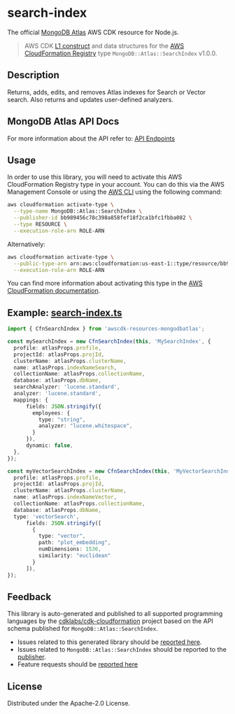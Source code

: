# search-index

The official [MongoDB Atlas](https://www.mongodb.com/) AWS CDK resource for Node.js.

> AWS CDK [L1 construct] and data structures for the [AWS CloudFormation Registry] type `MongoDB::Atlas::SearchIndex` v1.0.0.

[L1 construct]: https://docs.aws.amazon.com/cdk/latest/guide/constructs.html
[AWS CloudFormation Registry]: https://docs.aws.amazon.com/AWSCloudFormation/latest/UserGuide/registry.html

## Description

Returns, adds, edits, and removes Atlas indexes for Search or Vector search. Also returns and updates user-defined analyzers.

## MongoDB Atlas API Docs

For more information about the API refer to: [API Endpoints](https://www.mongodb.com/docs/atlas/reference/api-resources-spec/#tag/Atlas-Search)

## Usage

In order to use this library, you will need to activate this AWS CloudFormation Registry type in your account. You can do this via the AWS Management Console or using the [AWS CLI](https://aws.amazon.com/cli/) using the following command:

```sh
aws cloudformation activate-type \
  --type-name MongoDB::Atlas::SearchIndex \
  --publisher-id bb989456c78c398a858fef18f2ca1bfc1fbba082 \
  --type RESOURCE \
  --execution-role-arn ROLE-ARN
```

Alternatively:

```sh
aws cloudformation activate-type \
  --public-type-arn arn:aws:cloudformation:us-east-1::type/resource/bb989456c78c398a858fef18f2ca1bfc1fbba082/MongoDB-Atlas-SearchIndex \
  --execution-role-arn ROLE-ARN
```

You can find more information about activating this type in the [AWS CloudFormation documentation](https://docs.aws.amazon.com/AWSCloudFormation/latest/UserGuide/registry-public.html).

## Example: [search-index.ts](../../../examples/l1-resources/search-index.ts)
```ts
import { CfnSearchIndex } from 'awscdk-resources-mongodbatlas';

const mySearchIndex = new CfnSearchIndex(this, 'MySearchIndex', {
  profile: atlasProps.profile,
  projectId: atlasProps.projId,
  clusterName: atlasProps.clusterName,
  name: atlasProps.indexNameSearch,
  collectionName: atlasProps.collectionName,
  database: atlasProps.dbName,
  searchAnalyzer: 'lucene.standard',
  analyzer: 'lucene.standard',
  mappings: {
      fields: JSON.stringify({
        employees: {
          type: "string",
          analyzer: "lucene.whitespace",
        }
      }),
      dynamic: false,
  },
});

const myVectorSearchIndex = new CfnSearchIndex(this, 'MyVectorSearchIndex', {
  profile: atlasProps.profile,
  projectId: atlasProps.projId,
  clusterName: atlasProps.clusterName,
  name: atlasProps.indexNameVector,
  collectionName: atlasProps.collectionName,
  database: atlasProps.dbName,
  type: 'vectorSearch',
      fields: JSON.stringify([
        {
          type: "vector",
          path: "plot_embedding",
          numDimensions: 1536,
          similarity: "euclidean"
        }
      ]),
});
```

## Feedback

This library is auto-generated and published to all supported programming languages by the [cdklabs/cdk-cloudformation] project based on the API schema published for `MongoDB::Atlas::SearchIndex`.

* Issues related to this generated library should be [reported here](https://github.com/cdklabs/cdk-cloudformation/issues/new?title=Issue+with+%40cdk-cloudformation%2Fmongodb-atlas-searchindex+v1.0.0).
* Issues related to `MongoDB::Atlas::SearchIndex` should be reported to the [publisher](https://github.com/mongodb/mongodbatlas-cloudformation-resources/issues).
* Feature requests should be [reported here](https://feedback.mongodb.com/forums/924145-atlas?category_id=392596)

[cdklabs/cdk-cloudformation]: https://github.com/cdklabs/cdk-cloudformation

## License

Distributed under the Apache-2.0 License.